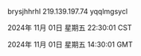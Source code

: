 brysjhhrhl 219.139.197.74 yqqlmgsycl

2024年 11月 01日 星期五 22:30:01 CST

2024年 11月 01日 星期五 14:30:01 GMT
